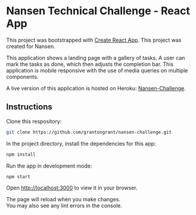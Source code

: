# Nansen Technical Challenge - React App

This project was bootstrapped with [Create React App](https://github.com/facebook/create-react-app).
This project was created for Nansen.

This application shows a landing page with a gallery of tasks. A user can mark the tasks as done, which then adjusts the completion bar. This application is mobile responsive with the use of media queries on multiple components. 

A live version of this application is hosted on Heroku: [Nansen-Challenge](https://nansen-challenge.herokuapp.com/).

## Instructions

Clone this respository:

  ```bash
  git clone https://github.com/grantongrant/nansen-challenge.git
   ```
   
In the project directory, install the dependencies for this app:

 ```bash
 npm install
   ```

Run the app in development mode:

 ```bash
 npm start
   ```
   
Open [http://localhost:3000](http://localhost:3000) to view it in your browser.

The page will reload when you make changes.\
You may also see any lint errors in the console.
